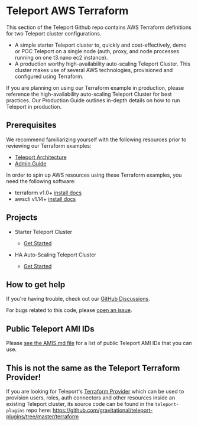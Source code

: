 # Teleport AWS Terraform

This section of the Teleport Github repo contains AWS Terraform definitions for two Teleport cluster configurations.

- A simple starter Teleport cluster to, quickly and cost-effectively, demo or POC Teleport on a single node (auth, proxy, and node processes running on one t3.nano ec2 instance).
- A production worthy high-availability auto-scaling Teleport Cluster. This cluster makes use of several AWS technologies, provisioned and configured using Terraform.

If you are planning on using our Terraform example in production, please reference the high-availability auto-scaling Teleport Cluster for best practices. Our Production Guide outlines in-depth details on how to run Teleport in production.

## Prerequisites

We recommend familiarizing yourself with the following resources prior to reviewing our Terraform examples:

- [Teleport Architecture](https://goteleport.com/docs/architecture/overview/)
- [Admin Guide](https://goteleport.com/docs/management/admin/)

In order to spin up AWS resources using these Terraform examples, you need the following software:

- terraform v1.0+ [install docs](https://learn.hashicorp.com/tutorials/terraform/install-cli)
- awscli v1.14+ [install docs](https://docs.aws.amazon.com/cli/latest/userguide/getting-started-install.html)

## Projects

- Starter Teleport Cluster
  - [Get Started](starter-cluster/README.md)

- HA Auto-Scaling Teleport Cluster
  - [Get Started](ha-autoscale-cluster/README.md)

## How to get help

If you're having trouble, check out our [GitHub Discussions](https://github.com/gravitational/teleport/discussions).

For bugs related to this code, please [open an issue](https://github.com/gravitational/teleport/issues/new/choose).

## Public Teleport AMI IDs

Please [see the AMIS.md file](AMIS.md) for a list of public Teleport AMI IDs that you can use.

## This is not the same as the Teleport Terraform Provider!

If you are looking for Teleport's [Terraform Provider](https://goteleport.com/docs/setup/guides/terraform-provider/) which can be used to provision users, roles, auth connectors and other resources inside an existing Teleport cluster, its source code can be found in the `teleport-plugins` repo here: https://github.com/gravitational/teleport-plugins/tree/master/terraform
